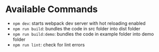 # Available Commands

- `npm dev`: starts webpack dev server with hot reloading enabled
- `npm run build`: bundles the code in src folder into dist folder
- `npm run build:demo`: bundles the code in example folder into demo folder
- `npm run lint`: check for lint errors

